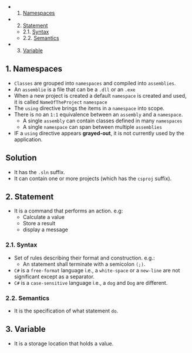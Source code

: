 <!-- vscode-markdown-toc -->
* 1. [Namespaces](#Namespaces)
* 2. [Statement](#Statement)
	* 2.1. [Syntax](#Syntax)
	* 2.2. [Semantics](#Semantics)
* 3. [Variable](#Variable)

<!-- vscode-markdown-toc-config
	numbering=true
	autoSave=true
	/vscode-markdown-toc-config -->
<!-- /vscode-markdown-toc -->

##  1. <a name='Namespaces'></a>Namespaces
- `Classes` are grouped into `namespaces` and compiled into `assemblies`. 
- An `assemblie` is a file that can be a `.dll` or an `.exe`
- When a new project is created a default `namespace` is created and used, it is called  `NameOfTheProject` `namespace`
- The `using` directive brings the items in a `namespace` into scope.
- There is no an `1:1` equivalence between an `assembly` and a `namespace`.
  - A single `assembly` can contain classes defined in many `namespaces`
  - A single `namespace` can span between multiple `assemblies`
- IF a `using`  directive appears **grayed-out**, it is not currently used by the application.

## Solution
- It has the `.sln` suffix.
- It can contain one or more projects (which has the `csproj` suffix).

##  2. <a name='Statement'></a>Statement
- It is a command that performs an action. e.g:
  - Calculate a value
  - Store a result
  - display a message

###  2.1. <a name='Syntax'></a>Syntax
- Set of rules describing their format and construction. e.g.:
  - An statement shall terminate with a semicolon `(;)`.
- `C#` is a `free-format` language i.e., a `white-space` or a `new-line` are not significant except as a separator.
- `C#` is a `case-sensitive` language i.e., a `dog` and `Dog` are different.

###  2.2. <a name='Semantics'></a>Semantics
- It is the specification of what statement `do`.

##  3. <a name='Variable'></a>Variable
- It is a storage location that holds a value.